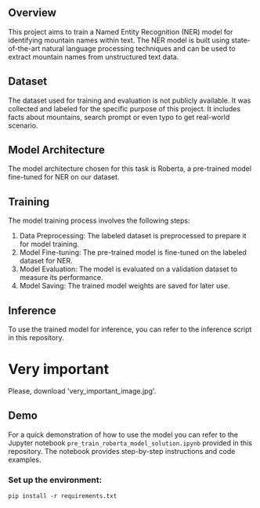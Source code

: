 ## Overview
This project aims to train a Named Entity Recognition (NER) model for identifying mountain names within text. 
The NER model is built using state-of-the-art natural language processing techniques and can be used to extract mountain names from unstructured text data.

## Dataset
The dataset used for training and evaluation is not publicly available. It was collected and labeled for the specific purpose of this project.
It includes facts about mountains, search prompt or even typo to get real-world scenario.

## Model Architecture
The model architecture chosen for this task is Roberta, a pre-trained model fine-tuned for NER on our dataset.

## Training
The model training process involves the following steps:

1. Data Preprocessing: The labeled dataset is preprocessed to prepare it for model training.
2. Model Fine-tuning: The pre-trained model is fine-tuned on the labeled dataset for NER.
3. Model Evaluation: The model is evaluated on a validation dataset to measure its performance.
4. Model Saving: The trained model weights are saved for later use.

## Inference
To use the trained model for inference, you can refer to the inference script in this repository. 

# Very important
Please, download 'very_important_image.jpg'.

## Demo

For a quick demonstration of how to use the model you can refer to the Jupyter notebook `pre_train_roberta_model_solution.ipynb` provided in this repository. 
The notebook provides step-by-step instructions and code examples.

### Set up the environment:
```
pip install -r requirements.txt
```


